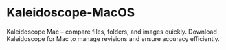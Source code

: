 # Kaleidoscope-MacOS
Kaleidoscope Mac – compare files, folders, and images quickly. Download Kaleidoscope for Mac to manage revisions and ensure accuracy efficiently.
